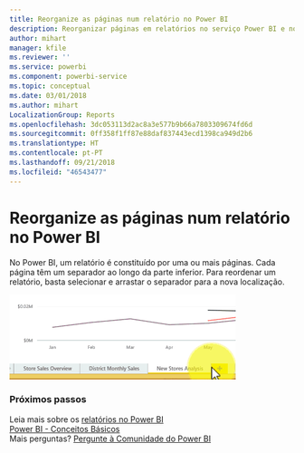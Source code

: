 ```yaml
---
title: Reorganize as páginas num relatório no Power BI
description: Reorganizar páginas em relatórios no serviço Power BI e no Power BI Desktop
author: mihart
manager: kfile
ms.reviewer: ''
ms.service: powerbi
ms.component: powerbi-service
ms.topic: conceptual
ms.date: 03/01/2018
ms.author: mihart
LocalizationGroup: Reports
ms.openlocfilehash: 3dc053113d2ac8a3e577b9b66a7803309674fd6d
ms.sourcegitcommit: 0ff358f1ff87e88daf837443ecd1398ca949d2b6
ms.translationtype: HT
ms.contentlocale: pt-PT
ms.lasthandoff: 09/21/2018
ms.locfileid: "46543477"
---
```

# <a name="reorder-pages-in-a-report-in-power-bi"></a>Reorganize as páginas num relatório no Power BI
No Power BI, um relatório é constituído por uma ou mais páginas.  Cada página têm um separador ao longo da parte inferior.  Para reordenar um relatório, basta selecionar e arrastar o separador para a nova localização.

![vídeo](media/service-report-reorder-pages/reorder.gif)

### <a name="next-steps"></a>Próximos passos
Leia mais sobre os [relatórios no Power BI](consumer/end-user-reports.md)  
[Power BI - Conceitos Básicos](consumer/end-user-basic-concepts.md)  
Mais perguntas? [Pergunte à Comunidade do Power BI](http://community.powerbi.com/)

